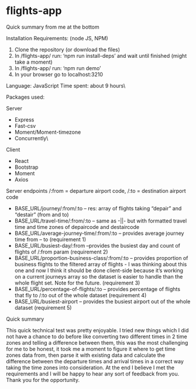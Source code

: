 # flights-app

Quick summary from me at the bottom

Installation
Requirements: (node JS, NPM)
1.	Clone the repository (or download the files)
2.	In /flights-app/ run: ‘npm run install-deps’ and wait until finished (might take a moment)
3.	In /flights-app/ run: ‘npm run demo’
4.  In your browser go to localhost:3210

Language: JavaScript
Time spent: about 9 hours\

Packages used:

Server
  - Express
  -	Fast-csv
  -	Moment/Moment-timezone
  -	Concurrently\

Client
  -	React
  -	Bootstrap
  -	Moment
  -	Axios
  
Server endpoints /:from = departure airport code, /:to = destination airport code

-	BASE_URL/journey/:from/:to – res: array of flights taking “depair” and “destair” (from and to)
-	BASE_URL/travel-time/:from/:to – same as -||- but with formatted travel time and time zones of depaircode and destaircode
-	BASE_URL/average-journey-time/:from/:to – provides average journey time from – to (requirement 1)
-	BASE_URL/busiest-day/:from –provides the busiest day and count of flights of /:from param (requirement 2)
-	BASE_URL/proportion-business-class/:from/:to – provides proportion of business flights to the filtered array of flights - I was thinking about this one and now I think it should be done client-side because it’s working on a current journeys array so the dataset is easier to handle than the whole flight set. Note for the future. (requirement 3)
-	BASE_URL/percentage-of-flights/:to – provides percentage of flights that fly to /:to out of the whole dataset (requirement 4)
-	BASE_URL/busiest-airport – provides the busiest airport out of the whole dataset (requirement 5)


Quick summary

This quick technical test was pretty enjoyable. I tried new things which I did not have a chance to do before like converting two different times in 
2 time zones and telling a difference between them, this was the most challenging for me to be honest, it took me a moment to figure it where to 
get time zones data from, then parse it with existing data and calculate the difference between the departure times and arrival times in a correct way 
taking the time zones into consideration. At the end I believe I met the requirements and I will be happy to hear any sort of feedback from you. 
Thank you for the opportunity.

